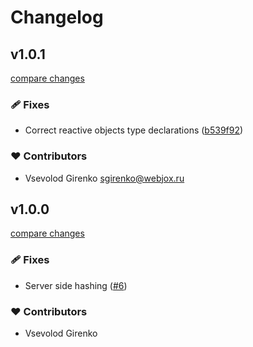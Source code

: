 # Changelog

## v1.0.1

[compare changes](https://github.com/sauromates/vue-gravatar/compare/v1.0.0...v1.0.1)

### 🩹 Fixes

- Correct reactive objects type declarations ([b539f92](https://github.com/sauromates/vue-gravatar/commit/b539f92))

### ❤️ Contributors

- Vsevolod Girenko <sgirenko@webjox.ru>

## v1.0.0

[compare changes](https://github.com/sauromates/vue-gravatar/compare/1.0.0-beta...v1.0.0)

### 🩹 Fixes

- Server side hashing ([#6](https://github.com/sauromates/vue-gravatar/pull/6))

### ❤️ Contributors

- Vsevolod Girenko
